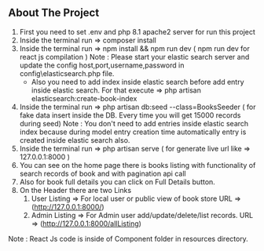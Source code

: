## About The Project

1. First you need to set .env and php 8.1 apache2 server for run this project
2. Inside the terminal run => composer install
3. Inside the terminal run => npm install && npm run dev ( npm run dev for react js compilation )
   Note : Please start your elastic search server and update the config host,port,username,password in config\elasticsearch.php file.
    - Also you need to add index inside elastic search before add entry inside elastic search. For that execute => php artisan elasticsearch:create-book-index
4. Inside the terminal run => php artisan db:seed --class=BooksSeeder ( for fake data insert inside the DB. Every time you will get 15000 records during seed)
   Note : You don't need to add entries inside elastic search index because during model entry creation time automatically entry is created inside elastic search also.
5. Inside the terminal run => php artisan serve ( for generate live url like => 127.0.0.1:8000 )
6. You can see on the home page there is books listing with functionality of search records of book and with pagination api call
7. Also for book full details you can click on Full Details button.
8. On the Header there are two Links
    1. User Listing => For local user or public view of book store URL => (http://127.0.0.1:8000/)
    2. Admin Listing => For Admin user add/update/delete/list records. URL => (http://127.0.0.1:8000/allListing)

Note : React Js code is inside of Component folder in resources directory.
